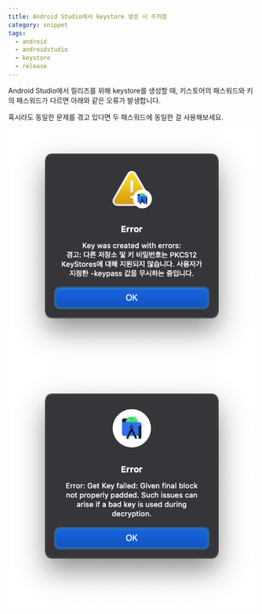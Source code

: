 ```yaml
---
title: Android Studio에서 keystore 생성 시 주의점
category: snippet
tags:
  - android
  - androidstudio
  - keystore
  - release
---
```


Android Studio에서 릴리즈를 위해 keystore를 생성할 때, 키스토어의 패스워드와 키의 패스워드가 다르면 아래와 같은 오류가 발생합니다.

혹시라도 동일한 문제를 겪고 있다면 두 패스워드에 동일한 걸 사용해보세요.

!["PKCS12 error"](./20220210-android-studio-keystore/error-pkcs12.png)
!["Final block error"](./20220210-android-studio-keystore/error-final-block.png)
